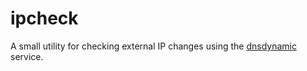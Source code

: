 ipcheck
=======

A small utility for checking external IP changes using the [dnsdynamic](http://www.dnsdynamic.org) service.

